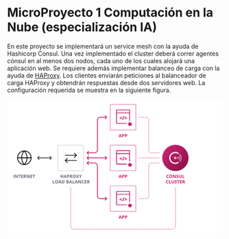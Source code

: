 # MicroProyecto 1 Computación en la Nube (especialización IA)

En este proyecto se implementará un service mesh con la ayuda de Hashicorp Consul. Una vez implementado el cluster deberá correr agentes cónsul en al menos dos nodos, cada uno de los cuales alojará una aplicación web. Se requiere además implementar balanceo de carga con la ayuda de [HAProxy](http://www.haproxy.org/). Los clientes enviarán peticiones al balanceador de carga HAProxy y obtendrán respuestas desde dos servidores web. La configuración requerida se muestra en la siguiente figura.

<div align="center">
  <img alt="Shows the system architecture." src="/images/arch.png">
</div>
